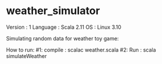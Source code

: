 # weather_simulator

Version : 1 Language : Scala 2.11 OS : Linux 3.10

Simulating random data for weather toy game:


How to run: 
#1: compile :  scalac weather.scala 
#2: Run : scala simulateWeather
